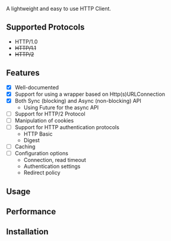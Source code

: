 A lightweight and easy to use HTTP Client.

## Supported Protocols
- HTTP/1.0
- ~~HTTP/1.1~~
- ~~HTTP/2~~

## Features
* [x] Well-documented
* [x] Support for using a wrapper based on Http(s)URLConnection
* [x] Both Sync (blocking) and Async (non-blocking) API
  - Using Future for the async API
* [ ] Support for HTTP/2 Protocol
* [ ] Manipulation of cookies
* [ ] Support for HTTP authentication protocols
  - HTTP Basic
  - Digest
* [ ] Caching
* [ ] Configuration options
  - Connection, read timeout
  - Authentication settings
  - Redirect policy

## Usage

## Performance

## Installation
